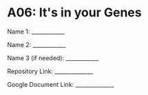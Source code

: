 # A06: It's in your Genes

Name 1: ____________

Name 2: ____________

Name 3 (if needed): ____________

Repository Link: ______________

Google Document Link: ______________
